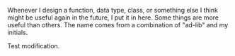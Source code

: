 Whenever I design a function, data type, class, or something else I think might be useful again in the future, I put it in here. Some things are more useful than others.
The name comes from a combination of "ad-lib" and my initials.

Test modification.
